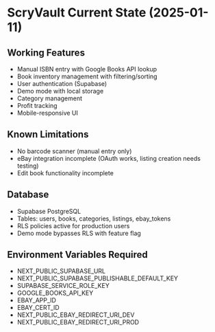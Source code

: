 # ScryVault Current State (2025-01-11)

## Working Features
- Manual ISBN entry with Google Books API lookup
- Book inventory management with filtering/sorting
- User authentication (Supabase)
- Demo mode with local storage
- Category management
- Profit tracking
- Mobile-responsive UI

## Known Limitations
- No barcode scanner (manual entry only)
- eBay integration incomplete (OAuth works, listing creation needs testing)
- Edit book functionality incomplete

## Database
- Supabase PostgreSQL
- Tables: users, books, categories, listings, ebay_tokens
- RLS policies active for production users
- Demo mode bypasses RLS with feature flag

## Environment Variables Required
- NEXT_PUBLIC_SUPABASE_URL
- NEXT_PUBLIC_SUPABASE_PUBLISHABLE_DEFAULT_KEY
- SUPABASE_SERVICE_ROLE_KEY
- GOOGLE_BOOKS_API_KEY
- EBAY_APP_ID
- EBAY_CERT_ID
- NEXT_PUBLIC_EBAY_REDIRECT_URI_DEV
- NEXT_PUBLIC_EBAY_REDIRECT_URI_PROD


